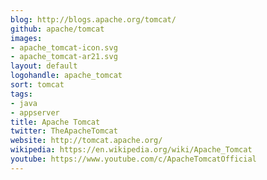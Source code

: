 ```yaml
---
blog: http://blogs.apache.org/tomcat/
github: apache/tomcat
images:
- apache_tomcat-icon.svg
- apache_tomcat-ar21.svg
layout: default
logohandle: apache_tomcat
sort: tomcat
tags:
- java
- appserver
title: Apache Tomcat
twitter: TheApacheTomcat
website: http://tomcat.apache.org/
wikipedia: https://en.wikipedia.org/wiki/Apache_Tomcat
youtube: https://www.youtube.com/c/ApacheTomcatOfficial
---
```

